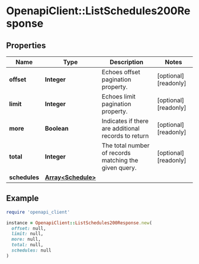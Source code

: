 # OpenapiClient::ListSchedules200Response

## Properties

| Name | Type | Description | Notes |
| ---- | ---- | ----------- | ----- |
| **offset** | **Integer** | Echoes offset pagination property. | [optional][readonly] |
| **limit** | **Integer** | Echoes limit pagination property. | [optional][readonly] |
| **more** | **Boolean** | Indicates if there are additional records to return | [optional][readonly] |
| **total** | **Integer** | The total number of records matching the given query. | [optional][readonly] |
| **schedules** | [**Array&lt;Schedule&gt;**](Schedule.md) |  |  |

## Example

```ruby
require 'openapi_client'

instance = OpenapiClient::ListSchedules200Response.new(
  offset: null,
  limit: null,
  more: null,
  total: null,
  schedules: null
)
```

